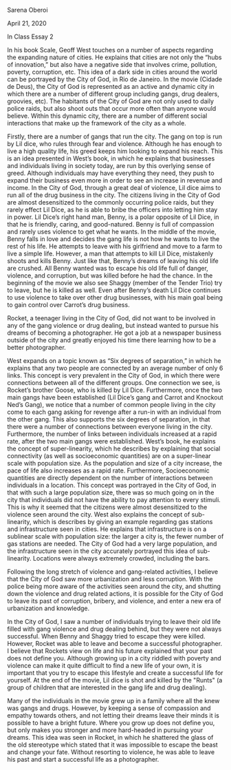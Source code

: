 Sarena Oberoi

April 21, 2020

In Class Essay 2

In his book Scale, Geoff West touches on a number of aspects regarding the expanding nature of cities. He explains that cities are not only the “hubs of innovation,” but also have a negative side that involves crime, pollution, poverty, corruption, etc. This idea of a dark side in cities around the world can be portrayed by the City of God, in Rio de Janeiro. In the movie (Cidade de Deus), the City of God is represented as an active and dynamic city in which there are a number of different group including gangs, drug dealers, groovies, etc). The habitants of the City of God are not only used to daily police raids, but also shoot outs that occur more often than anyone would believe. Within this dynamic city, there are a number of different social interactions that make up the framework of the city as a whole.  
	
Firstly, there are a number of gangs that run the city. The gang on top is run by Lil dice, who rules through fear and violence. Although he has enough to live a high quality life, his greed keeps him looking to expand his reach. This is an idea presented in West’s book, in which he explains that businesses and individuals living in society today, are run by this overlying sense of greed. Although individuals may have everything they need, they push to expand their business even more in order to see an increase in revenue and income. In the City of God, through a great deal of violence, Lil dice aims to run all of the drug business in the city. The citizens living in the City of God are almost desensitized to the commonly occurring police raids, but they rarely effect Lil Dice, as he is able to bribe the officers into letting him stay in power. Lil Dice’s right hand man, Benny, is a polar opposite of Lil Dice, in that he is friendly, caring, and good-natured. Benny is full of compassion and rarely uses violence to get what he wants. In the middle of the movie, Benny falls in love and decides the gang life is not how he wants to live the rest of his life. He attempts to leave with his girlfriend and move to a farm to live a simple life. However, a man that attempts to kill Lil Dice, mistakenly shoots and kills Benny. Just like that, Benny’s dreams of leaving his old life are crushed. All Benny wanted was to escape his old life full of danger, violence, and corruption, but was killed before he had the chance. In the beginning of the movie we also see Shaggy (member of the Tender Trio) try to leave, but he is killed as well. Even after Benny’s death Lil Dice continues to use violence to take over other drug businesses, with his main goal being to gain control over Carrot’s drug business.  

Rocket, a teenager living in the City of God, did not want to be involved in any of the gang violence or drug dealing, but instead wanted to pursue his dreams of becoming a photographer. He got a job at a newspaper business outside of the city and greatly enjoyed his time there learning how to be a better photographer.  

West expands on a topic known as “Six degrees of separation,” in which he explains that any two people are connected by an average number of only 6 links. This concept is very prevalent in the City of God, in which there were connections between all of the different groups. One connection we see, is Rocket’s brother Goose, who is killed by Lil Dice. Furthermore, once the two main gangs have been established (Lil Dice’s gang and Carrot and Knockout Ned’s Gang), we notice that a number of common people living in the city come to each gang asking for revenge after a run-in with an individual from the other gang. This also supports the six degrees of separation, in that there were a number of connections between everyone living in the city. Furthermore, the number of links between individuals increased at a rapid rate, after the two main gangs were established. West’s book, he explains the concept of super-linearity, which he describes by explaining that social connectivity (as well as socioeconomic quantities) are on a super-linear scale with population size. As the population and size of a city increase, the pace of life also increases as a rapid rate. Furthermore, Socioeconomic quantities are directly dependent on the number of interactions between individuals in a location. This concept was portrayed in the City of God, in that with such a large population size, there was so much going on in the city that individuals did not have the ability to pay attention to every stimuli. This is why it seemed that the citizens were almost desensitized to the violence seen around the city. West also explains the concept of sub-linearity, which is describes by giving an example regarding gas stations and infrastructure seen in cities. He explains that infrastructure is on a sublinear scale with population size: the larger a city is, the fewer number of gas stations are needed. The City of God had a very large population, and the infrastructure seen in the city accurately portrayed this idea of sub-linearity. Locations were always extremely crowded, including the bars.  

Following the long stretch of violence and gang-related activities, I believe that the City of God saw more urbanization and less corruption. With the police being more aware of the activities seen around the city, and shutting down the violence and drug related actions, it is possible for the City of God to leave its past of corruption, bribery, and violence, and enter a new era of urbanization and knowledge.  

In the City of God, I saw a number of individuals trying to leave their old life filled with gang violence and drug dealing behind, but they were not always successful. When Benny and Shaggy tried to escape they were killed. However, Rocket was able to leave and become a successful photographer. I believe that Rockets view on life and his future explained that your past does not define you. Although growing up in a city riddled with poverty and violence can make it quite difficult to find a new life of your own, it is important that you try to escape this lifestyle and create a successful life for yourself. At the end of the movie, Lil dice is shot and killed by the "Runts" (a group of children that are interested in the gang life and drug dealing).  

Many of the individuals in the movie grew up in a family where all the knew was gangs and drugs. However, by keeping a sense of compassion and empathy towards others, and not letting their dreams leave their minds it is possible to have a bright future. Where you grow up does not define you, but only makes you stronger and more hard-headed in pursuing your dreams. This idea was seen in Rocket, in which he shattered the glass of the old stereotype which stated that it was impossible to escape the beast and change your fate. Without resorting to violence, he was able to leave his past and start a successful life as a photographer.        
